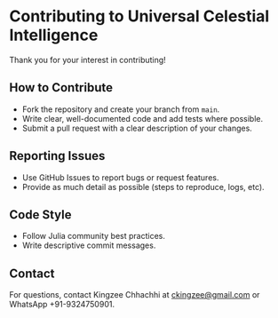 # Contributing to Universal Celestial Intelligence

Thank you for your interest in contributing!

## How to Contribute
- Fork the repository and create your branch from `main`.
- Write clear, well-documented code and add tests where possible.
- Submit a pull request with a clear description of your changes.

## Reporting Issues
- Use GitHub Issues to report bugs or request features.
- Provide as much detail as possible (steps to reproduce, logs, etc).

## Code Style
- Follow Julia community best practices.
- Write descriptive commit messages.

## Contact
For questions, contact Kingzee Chhachhi at ckingzee@gmail.com or WhatsApp +91-9324750901.
